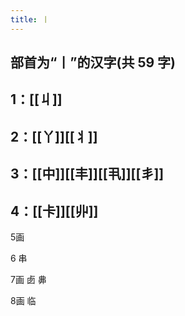 ```yaml
---
title: 丨
---
```


## 部首为“丨”的汉字(共 59 字)
## 1：[[丩]]
## 2：[[丫]][[丬]]
## 3：[[中]][[丰]][[丮]][[丯]]
## 4：[[卡]][[丱]]




5画


6
串


7画
卥
丳





8画
临
